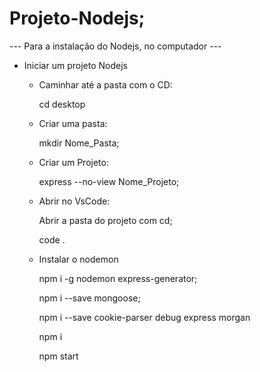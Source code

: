 # Projeto-Nodejs;


---  Para a instalação do Nodejs, no computador ---

- Iniciar  um projeto Nodejs

  - Caminhar até a pasta com o CD:
  
      cd desktop
    
  - Criar uma pasta:
  
      mkdir Nome_Pasta;
      
  - Criar um Projeto:
  
      express --no-view Nome_Projeto;
      
  - Abrir no VsCode:
  
    Abrir a pasta do projeto com cd;
  
      code .
      
  - Instalar o nodemon
  
      npm i -g nodemon express-generator;
      
      npm i --save mongoose;
      
      npm i --save cookie-parser debug express morgan
      
      npm i
      
      npm start
      
      
  
